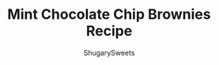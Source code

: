 ---
layout: ../../layouts/MarkdownPostLayout.astro
title: Mint Chocolate Chip Brownies Recipe
author: ShugarySweets
pubDate: 2019-01-15
description: "Rich and thick, these fudgy brownies are topped with a sweet mint chocolate chip buttercream frosting! Behold, the Mint Chocolate Chip Brownies recipe of your dreams!"
image_url: https://www.shugarysweets.com/wp-content/uploads/2016/02/mint-chocolate-chip-brownies-2.jpg
tags: ["Brownies and Bars","American"]
calories: 259
protein: 2
carbohydrates: 36
fats: 12
fiber: 1
ingredients: ["1/2 cup unsalted butter","1/4 cup dark chocolate unsweetened cocoa powder ","1/2 cup vegetable oil","2 cups granulated sugar","2 large eggs","1/4 cup buttermilk","2 cups all-purpose flour","1 teaspoon baking soda","1/2 teaspoon kosher salt","1 cup Andes Creme de Menthe baking chips","1/2 cup unsalted butter, softened","1/2 cup milk","4 cups powdered sugar","1/2 teaspoon peppermint extract","1 drop green food coloring (I use this)","3/4 cup mini semi-sweet chocolate chips"]
serves: 36
time: "40 minutes"
prepTime: "20 minutes"
instructions: ["Preheat oven to 400 degree F. Line a 13x9 baking dish with parchment paper. Set aside.","For the brownies, in a small saucepan over medium high heat, combine butter, cocoa powder and oil. Bring to a boil, whisking continuously, and remove from heat.","In a large mixing bowl, combine the granulated sugar, eggs, and buttermilk. Slowly add in the butter mixture (do not over mix). Add in flour, baking soda, and salt, stirring just until combined. Fold in Andes mints.","Pour into prepared dish and bake for 20 minutes. Remove from oven and cool.","Once cooled, prepare the frosting. In a large mixing bowl, using an electric mixer, beat butter for 3-4 minutes. Do this until the butter becomes pale in color. Add in milk, sugar, peppermint and food coloring. Beat an additional 3-5 minutes until frosting is light and fluffy (add more milk if needed). Fold in chocolate chips.","Spread over cooled brownies. Refrigerate for two hours, until set. Cut and enjoy."]
nutrition: ["259 calories","36 grams carbohydrates","26 milligrams cholesterol","12 grams fat","1 grams fiber","2 grams protein","6 grams saturated fat","73 milligrams sodium","30 grams sugar","0 grams trans fat","6 grams unsaturated fat"]
---